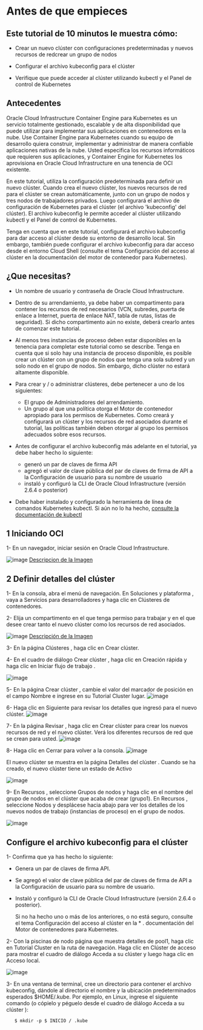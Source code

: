# Antes de que empieces
## Este tutorial de 10 minutos le muestra cómo:

* Crear un nuevo clúster con configuraciones predeterminadas y nuevos recursos de redcrear un grupo de nodos

* Configurar el archivo kubeconfig para el clúster

* Verifique que puede acceder al clúster utilizando kubectl y el Panel de control de Kubernetes

## Antecedentes

Oracle Cloud Infrastructure Container Engine para Kubernetes es un servicio totalmente gestionado, escalable y de alta disponibilidad que puede utilizar para implementar sus aplicaciones en contenedores en la nube. Use Container Engine para Kubernetes cuando su equipo de desarrollo quiera construir, implementar y administrar de manera confiable aplicaciones nativas de la nube. Usted especifica los recursos informáticos que requieren sus aplicaciones, y Container Engine for Kubernetes los aprovisiona en Oracle Cloud Infrastructure en una tenencia de OCI existente.

En este tutorial, utiliza la configuración predeterminada para definir un nuevo clúster. Cuando crea el nuevo clúster, los nuevos recursos de red para el clúster se crean automáticamente, junto con un grupo de nodos y tres nodos de trabajadores privados. Luego configurará el archivo de configuración de Kubernetes para el clúster (el archivo 'kubeconfig' del clúster). El archivo kubeconfig le permite acceder al clúster utilizando kubectl y el Panel de control de Kubernetes.

Tenga en cuenta que en este tutorial, configurará el archivo kubeconfig para dar acceso al clúster desde su entorno de desarrollo local. Sin embargo, también puede configurar el archivo kubeconfig para dar acceso desde el entorno Cloud Shell (consulte el tema Configuración del acceso al clúster en la documentación del motor de contenedor para Kubernetes).

## ¿Que necesitas?

* Un nombre de usuario y contraseña de Oracle Cloud Infrastructure.

* Dentro de su arrendamiento, ya debe haber un compartimento para contener los recursos de red necesarios (VCN, subredes, puerta de enlace a Internet, puerta de enlace NAT, tabla de rutas, listas de seguridad). Si dicho compartimento aún no existe, deberá crearlo antes de comenzar este tutorial.

* Al menos tres instancias de proceso deben estar disponibles en la tenencia para completar este tutorial como se describe. Tenga en cuenta que si solo hay una instancia de proceso disponible, es posible crear un clúster con un grupo de nodos que tenga una sola subred y un solo nodo en el grupo de nodos. Sin embargo, dicho clúster no estará altamente disponible.

* Para crear y / o administrar clústeres, debe pertenecer a uno de los siguientes:

    * El grupo de Administradores del arrendamiento.
    * Un grupo al que una política otorga el Motor de contenedor apropiado para los permisos de Kubernetes. Como creará y configurará un       clúster y los recursos de red asociados durante el tutorial, las políticas también deben otorgar al grupo los permisos adecuados         sobre esos recursos.
    
* Antes de configurar el archivo kubeconfig más adelante en el tutorial, ya debe haber hecho lo siguiente:
    * generó un par de claves de firma API
    * agregó el valor de clave pública del par de claves de firma de API a la Configuración de usuario para su nombre de usuario
    * instaló y configuró la CLI de Oracle Cloud Infrastructure (versión 2.6.4 o posterior)

* Debe haber instalado y configurado la herramienta de línea de comandos Kubernetes kubectl. Si aún no lo ha hecho, [consulte la documentación de kubectl](https://kubernetes.io/docs/tasks/tools/install-kubectl/)

## 1 Iniciando OCI

1- En un navegador, iniciar sesión en Oracle Cloud Infrastructure.

![image](https://user-images.githubusercontent.com/54222755/82903031-ba3f9180-9f36-11ea-88d3-fa73056a82e8.png)
[Descripcion de la Imagen](https://www.oracle.com/webfolder/technetwork/tutorials/obe/oci/oke-full/files/oci-login-page.txt)

## 2 Definir detalles del clúster

1- En la consola, abra el menú de navegación. En Soluciones y plataforma , vaya a Servicios para desarrolladores y haga clic en            Clústeres de contenedores.

2- Elija un compartimento en el que tenga permiso para trabajar y en el que desee crear tanto el nuevo clúster como los recursos de red    asociados.

![image](https://user-images.githubusercontent.com/54222755/82903509-6e411c80-9f37-11ea-912f-e15a86dd7b6b.png)
[Descripción de la Imagen](https://www.oracle.com/webfolder/technetwork/tutorials/obe/oci/oke-full/files/oci-console-create-cluster.txt)

3- En la página Clústeres , haga clic en Crear clúster.

4- En el cuadro de diálogo Crear clúster , haga clic en Creación rápida y haga clic en Iniciar flujo de trabajo .

![image](https://user-images.githubusercontent.com/54222755/82903837-f1627280-9f37-11ea-9df5-d96deba2ebdd.png)

5- En la página Crear clúster , cambie el valor del marcador de posición en el campo Nombre e ingrese en su Tutorial Cluster lugar.
![image](https://user-images.githubusercontent.com/54222755/82904210-85ccd500-9f38-11ea-8649-9ba5c4814439.png)

6- Haga clic en Siguiente para revisar los detalles que ingresó para el nuevo clúster.
![image](https://user-images.githubusercontent.com/54222755/82904349-ba409100-9f38-11ea-880b-a0e5fc69e9ea.png)

7- En la página Revisar , haga clic en Crear clúster para crear los nuevos recursos de red y el nuevo clúster.
Verá los diferentes recursos de red que se crean para usted.
![image](https://user-images.githubusercontent.com/54222755/82904419-d7755f80-9f38-11ea-92af-407eb59fed5d.png)

8- Haga clic en Cerrar para volver a la consola.
![image](https://user-images.githubusercontent.com/54222755/82904709-3935c980-9f39-11ea-80ad-ac093762e6bc.png)

El nuevo clúster se muestra en la página Detalles del clúster . Cuando se ha creado, el nuevo clúster tiene un estado de Activo

![image](https://user-images.githubusercontent.com/54222755/82904773-4eaaf380-9f39-11ea-9726-48cf7d2e042f.png)

9- En Recursos , seleccione Grupos de nodos y haga clic en el nombre del grupo de nodos en el clúster que acaba de crear (grupo1). En Recursos , seleccione Nodos y desplácese hacia abajo para ver los detalles de los nuevos nodos de trabajo (instancias de proceso) en el grupo de nodos.

![image](https://user-images.githubusercontent.com/54222755/82904926-887bfa00-9f39-11ea-8f1d-40f78874ec43.png)

## Configure el archivo kubeconfig para el clúster

1- Confirma que ya has hecho lo siguiente:

 * Genera un par de claves de firma API.
 
 * Se agregó el valor de clave pública del par de claves de firma de API a la Configuración de usuario para su nombre de usuario.
 
 * Instaló y configuró la CLI de Oracle Cloud Infrastructure (versión 2.6.4 o posterior).
   
   Si no ha hecho uno o más de los anteriores, o no está seguro, consulte el tema Configuración del acceso al clúster en la        *  .    documentación del Motor de contenedores para Kubernetes.

2- Con la piscinas de nodo página que muestra detalles de pool1, haga clic en Tutorial Cluster en la ruta de navegación. Haga clic en Clúster de acceso para mostrar el cuadro de diálogo Acceda a su clúster y luego haga clic en Acceso local.

![image](https://user-images.githubusercontent.com/54222755/82905239-f9231680-9f39-11ea-9ba1-bef1becc7705.png)

3- En una ventana de terminal, cree un directorio para contener el archivo kubeconfig, dándole al directorio el nombre y la ubicación predeterminados esperados $HOME/.kube. Por ejemplo, en Linux, ingrese el siguiente comando (o cópielo y péguelo desde el cuadro de diálogo Acceda a su clúster ): 

`    $ mkdir -p $ INICIO / .kube                                                  `
